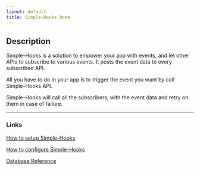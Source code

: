```yaml
---
layout: default
title: Simple-Hooks Home
---
```


## Description

Simple-Hooks is a solution to empower your app with events, and let other APIs to subscribe to various events.
It posts the event data to every subscribed API.

All you have to do in your app is to trigger the event you want by call Simple-Hooks API.

Simple-Hooks will call all the subscribers, with the event data and retry on them in case of failure.

---

### Links

[How to setup Simple-Hooks](/SimpleHooks/setup)

[How to configure Simple-Hooks](/SimpleHooks/configure)

[Database Reference](/SimpleHooks/db-reference)
